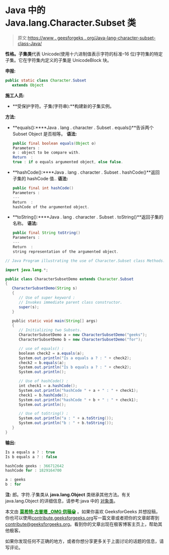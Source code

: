 # Java 中的 Java.lang.Character.Subset 类

> 原文:[https://www . geesforgeks . org/Java-lang-character-subset-class-Java/](https://www.geeksforgeeks.org/java-lang-character-subset-class-java/)

**性格。子集类**代表 Unicode(使用十六进制值表示字符的标准–16 位)字符集的特定子集。它在字符集内定义的子集是 UnicodeBlock 块。

**申报:**

```java
public static class Character.Subset
   extends Object
```

**施工人员:**

*   **受保护字符。子集(字符串):**构建新的子集实例。

**方法:**

*   **equals():****Java . lang . character . Subset . equals()**告诉两个 Subset Object 是否相等。
    **语法:**

    ```java
    public final boolean equals(Object o)
    Parameters : 
    o : object to be compare with.
    Return  :
    true : if o equals argumented object, else false.

    ```

*   **hashCode():****Java . lang . character . Subset . hashCode()**返回子集的 hashCode 值..
    **语法:**

    ```java
    public final int hashCode()
    Parameters : 
    ---
    Return  :
    hashCode of the argumented object.

    ```

*   **toString():****Java . lang . character . Subset . toString()**返回子集的名称。
    **语法:**

    ```java
    public final String toString()
    Parameters : 
    ---
    Return  :
    string representation of the argumented object.

    ```

```java
// Java Program illustrating the use of Character.Subset class Methods.

import java.lang.*;

public class CharacterSubsetDemo extends Character.Subset 
{
   CharacterSubsetDemo(String s) 
   {
      // Use of super keyword : 
      // Invokes immediate parent class constructor.
      super(s); 
   }

   public static void main(String[] args) 
   {
      // Initializing two Subsets.
      CharacterSubsetDemo a = new CharacterSubsetDemo("geeks");
      CharacterSubsetDemo b = new CharacterSubsetDemo("for");

      // use of equals() : 
      boolean check2 = a.equals(a);
      System.out.println("Is a equals a ? : " + check2);
      check2 = b.equals(a);
      System.out.println("Is b equals a ? : " + check2);
      System.out.println();

      // Use of hashCode() : 
      int check1 = a.hashCode();
      System.out.println("hashCode " + a + " : " + check1);
      check1 = b.hashCode();
      System.out.println("hashCode " + b + " : " + check1);
      System.out.println();

      // Use of toString() : 
      System.out.println("a : " + a.toString());
      System.out.println("b : " + b.toString());
   }
} 
```

**输出:**

```java
Is a equals a ? : true
Is b equals a ? : false

hashCode geeks : 366712642
hashCode for : 1829164700

a : geeks
b : for
```

**注:**
郎。字符.子集类从 **java.lang.Object** 类继承其他方法。有关 java.lang.Object 的详细信息，请参考:java 中的
[对象类](https://www.geeksforgeeks.org/object-class-in-java/)。

本文由 [<font color="green">**莫希特·古普塔 _OMG 供稿😀**</font>](https://www.facebook.com/profile.php?id=100016327034955) 。如果你喜欢 GeeksforGeeks 并想投稿，你也可以使用[contribute.geeksforgeeks.org](http://www.contribute.geeksforgeeks.org)写一篇文章或者把你的文章邮寄到 contribute@geeksforgeeks.org。看到你的文章出现在极客博客主页上，帮助其他极客。

如果你发现任何不正确的地方，或者你想分享更多关于上面讨论的话题的信息，请写评论。